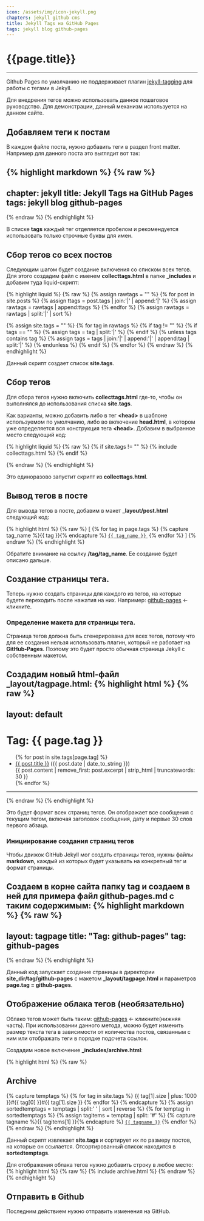 ```yaml
---
icon: /assets/img/icon-jekyll.png
chapters: jekyll github cms
title: Jekyll Tags на GitHub Pages
tags: jekyll blog github-pages
---
```

# {{page.title}}

---
Github Pages по умолчанию не поддерживает плагин [jekyll-tagging](https://github.com/pattex/jekyll-tagging) для работы с тегами в Jekyll.

Для внедрения тегов можно использовать данное пошаговое руководство.
Для демонстрации, данный механизм используется на данном сайте.

## Добавляем теги к постам

В каждом файле поста, нужно добавить теги в раздел front matter. Например для данного поста это выглядит вот так:

{% highlight markdown %}
{% raw %}
---
chapter: jekyll
title: Jekyll Tags на GitHub Pages
tags: jekyll blog github-pages
---
{% endraw %}
{% endhighlight %}

В списке **tags** каждый тег отделяется пробелом и рекомендуется использовать только строчные буквы для имен.

## Сбор тегов со всех постов

Следующим шагом будет создание включения со списком всех тегов. Для этого создадим файл с именем **collecttags.html** в папке **_includes** и добавим туда liquid-скрипт:

{% highlight liquid %}
{% raw %}
{% assign rawtags = "" %}
{% for post in site.posts %}
  {% assign ttags = post.tags | join:'|' | append:'|' %}
  {% assign rawtags = rawtags | append:ttags %}
{% endfor %}
{% assign rawtags = rawtags | split:'|' | sort %}

{% assign site.tags = "" %}
{% for tag in rawtags %}
  {% if tag != "" %}
    {% if tags == "" %}
      {% assign tags = tag | split:'|' %}
    {% endif %}
    {% unless tags contains tag %}
      {% assign tags = tags | join:'|' | append:'|' | append:tag | split:'|' %}
    {% endunless %}
  {% endif %}
{% endfor %}
{% endraw %}
{% endhighlight %}

Данный скрипт создает список **site.tags**.

## Сбор тегов

Для сбора тегов нужно включить **collecttags.html** где-то, чтобы он выполнялся до использования списка **site.tags**.

Как варианты, можно добавить либо в тег **&lt;head>** в шаблоне используемом по умолчанию, либо во включение **head.html**, в котором уже определяется вся конструкция тега **&lt;head>**. Добавим в выбранное место следующий код:

{% highlight liquid %}
{% raw %}
{% if site.tags != "" %}
  {% include collecttags.html %}
{% endif %}

{% endraw %}
{% endhighlight %}

Это единоразово запустит скрипт из **collecttags.html**.

## Вывод тегов в посте

Для вывода тегов в посте, добавим в макет **_layout/post.html** следующий код:

{% highlight html %}
{% raw %}
<span>[
  {% for tag in page.tags %}
    {% capture tag_name %}{{ tag }}{% endcapture %}
    <a href="/tag/{{ tag_name }}"><code class="highligher-rouge"><nobr>{{ tag_name }}</nobr></code>&nbsp;</a>
  {% endfor %}
]</span>
{% endraw %}
{% endhighlight %}

Обратите внимание на ссылку **/tag/tag_name**. Ее создание будет описано дальше.

##  Создание страницы тега.

Теперь нужно создать страницы для каждого из тегов, на которые будете переходить после нажатия на них. Например: [github-pages](/tag/github-pages) <- кликните.

### Определение макета для страницы тега.

Страница тегов должна быть сгенерирована для всех тегов, потому что для ее создания нельзя использовать плагин, который не работает на **GitHub-Pages**. Поэтому это будет просто обычная страница Jekyll с собственным макетом.

Создадим новый html-файл **_layout/tagpage.html**:
{% highlight html %}
{% raw %}
---
layout: default
---
<div class="post">
<h1>Tag: {{ page.tag }}</h1>
<ul>
{% for post in site.tags[page.tag] %}
  <li><a href="{{ post.url }}">{{ post.title }}</a> ({{ post.date | date_to_string }})<br>
    {{ post.content | remove_first: post.excerpt | strip_html | truncatewords: 30 }}
  </li>
{% endfor %}
</ul>
</div>
<hr>
{% endraw %}
{% endhighlight %}

Это будет формат всех страниц тегов. Он отображает все сообщения с текущим тегом, включая заголовок сообщения, дату и первые 30 слов первого абзаца.

### Инициирование создания страниц тегов

Чтобы движок GitHub Jekyll мог создать страницы тегов, нужны файлы **markdown**, каждый из которых будет указывать на конкретный тег и формат страницы.

Создаем в корне сайта папку **tag** и создаем в ней для примера файл **github-pages.md** с таким содержимым:
{% highlight markdown %}
{% raw %}
---
layout: tagpage
title: "Tag: github-pages"
tag: github-pages
---
{% endraw %}
{% endhighlight %}

Данный код запускает создание страницы в директории **site_dir/tag/github-pages** c макетом **_layout/tagpage.html** и параметров **page.tag = github-pages**.

## Отображение облака тегов (необязательно)

Облако тегов может быть таким: [github-pages](/tag/github-pages/) <- кликните(нижняя часть). При использовании данного метода, можно будет изменить размер текста тега в зависимости от количества постов, связанным с ним или отображать теги в порядке подсчета ссылок.

Создадим новое включение **_includes/archive.html**:

{% highlight html %}
{% raw %}
<h2>Archive</h2>
{% capture temptags %}
  {% for tag in site.tags %}
    {{ tag[1].size | plus: 1000 }}#{{ tag[0] }}#{{ tag[1].size }}
  {% endfor %}
{% endcapture %}
{% assign sortedtemptags = temptags | split:' ' | sort | reverse %}
{% for temptag in sortedtemptags %}
  {% assign tagitems = temptag | split: '#' %}
  {% capture tagname %}{{ tagitems[1] }}{% endcapture %}
  <a href="/tag/{{ tagname }}"><code class="highligher-rouge"><nobr>{{ tagname }}</nobr></code></a>
{% endfor %}
{% endraw %}
{% endhighlight %}

Данный скрипт извлекает **site.tags** и сортирует их по размеру постов, на которые он ссылается.
Отсортированный список находится в **sortedtemptags**. 

Для отображения облака тегов нужно добавить строку в любое место:
{% highlight html %}
{% raw %}
{% include archive.html %}
{% endraw %}
{% endhighlight %}

## Отправить в Github
Последним действием нужно отправить  изменения на GitHub.
